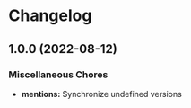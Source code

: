 # Changelog

## 1.0.0 (2022-08-12)


### Miscellaneous Chores

* **mentions:** Synchronize undefined versions
